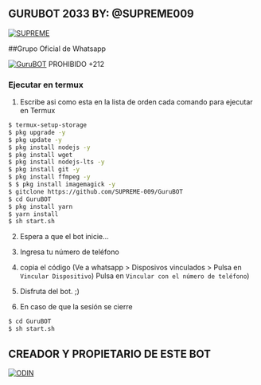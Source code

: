 ## GURUBOT 2033 BY: @SUPREME009
[![SUPREME](https://ibb.co/CKXT6zZ)](https://github.com/SUPREME-009/GuruBOT)

##Grupo Oficial de Whatsapp

[![GuruBOT](https://img.shields.io/badge/GuruBOT%20Grupo-25D366?style=for-the-badge&logo=whatsapp&logoColor=white)](https://chat.whatsapp.com/Kgu1A04kvA8FkamSdzqmLm) PROHIBIDO +212


### Ejecutar en termux
1. Escribe asi como esta en la lista de orden cada comando para ejecutar en Termux
```sh
$ termux-setup-storage
$ pkg upgrade -y
$ pkg update -y
$ pkg install nodejs -y
$ pkg install wget
$ pkg install nodejs-lts -y
$ pkg install git -y
$ pkg install ffmpeg -y
$ $ pkg install imagemagick -y
$ gitclone https://github.com/SUPREME-009/GuruBOT
$ cd GuruBOT
$ pkg install yarn
$ yarn install
$ sh start.sh
```
2. Espera a que el bot inicie...
3. Ingresa tu número de teléfono
4. copia el código (Ve a whatsapp > Disposivos vinculados > Pulsa en `Vincular Dispositivo`) Pulsa en `Vincular con el número de teléfono`)
5. Disfruta del bot. ;)

6. En caso de que la sesión se cierre
```sh
$ cd GuruBOT
$ sh start.sh
```


## CREADOR Y PROPIETARIO DE ESTE BOT
[![ODIN](https://github.com/SUPREME-009.png?size=100)](https://github.com/SUPREME-009)
